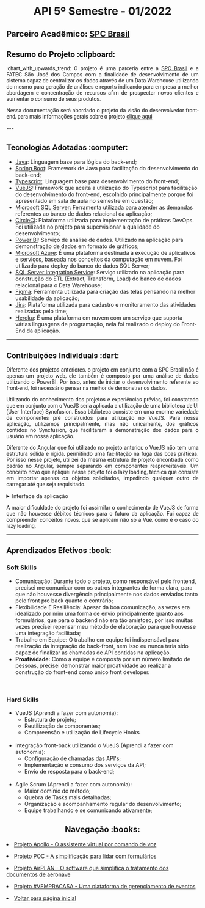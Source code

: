 <html>
<body>
 <h1 align="center"> API 5º Semestre - 01/2022</h1>
 <h2> Parceiro Acadêmico: <a href="https://www.spcbrasil.org.br">SPC Brasil</a></h2>
  <h2 style="font-family:roboto;"> Resumo do Projeto :clipboard:</h2>
  <p align="justify" style="font-family:roboto;"> :chart_with_upwards_trend: O projeto é uma parceria entre a <a href="https://www.spcbrasil.org.br">SPC Brasil</a> e a FATEC São José dos Campos com a finalidade de desenvolvimento de um sistema capaz de centralizar os dados através de um Data Warehouse utilizando do mesmo para geração de análises e reports indicando para empresa a melhor abordagem e concentração de recursos afim de prospectar novos clientes e aumentar o consumo de seus produtos.</p>
  <p align="justify" style="font-family:roboto;">Nessa documentação será abordado o projeto da visão do desenvolvedor front-end, para mais informações gerais sobre o projeto <a href="https://github.com/API5Sem22/API5Doc">clique aqui</a></p>
  ---
  
  <h2 style="font-family:roboto;"> Tecnologias Adotadas :computer:</h2>
  
  * [Java](https://www.java.com/pt_BR/): Linguagem base para lógica do back-end;
  * [Spring Boot](https://spring.io/): Framework de Java para facilitação do desenvolvimento do back-end;
  * [Typescript](https://www.javascript.com/): Linguagem base para desenvolvimento do front-end;
  * [VueJS](https://vuejs.org): Framework que aceita a utilização do Typescript para facilitação do desenvolvimento do front-end, escolhido principalmente porque foi apresentado em sala de aula no semestre em questão;
  * [Microsoft SQL Server](https://www.microsoft.com/pt-br/sql-server/sql-server-downloads): Ferramenta utilizada para atender as demandas referentes ao banco de dados relacional da aplicação;
  * [CircleCI](https://circleci.com): Plataforma utilizada para implementação de práticas DevOps. Foi utilizada no projeto para supervisionar a qualidade do desenvolvimento;
  * [Power BI](https://powerbi.microsoft.com/pt-br/): Serviço de análise de dados. Utilizado na aplicação para demonstração de dados em formato de gráficos;
  * [Microsoft Azure](https://azure.microsoft.com/pt-br/services/sql-database/campaign/#overview): É uma plataforma destinada à execução de aplicativos e serviços, baseada nos conceitos da computação em nuvem. Foi utilizado para deploy do banco de dados SQL Server;
  * [SQL Server Integration Service](https://learn.microsoft.com/pt-br/sql/integration-services/sql-server-integration-services?view=sql-server-ver15): Serviço utilizado na aplicação para construção do ETL (Extract, Transform, Load) do banco de dados relacional para o Data Warehouse;
  * [Figma](https://www.figma.com/): Ferramenta utilizada para criação das telas pensando na melhor usabilidade da aplicação;
  * [Jira](https://vempracasa.atlassian.net/): Plataforma utilizada para cadastro e monitoramento das atividades realizadas pelo time;
  * [Heroku](https://www.heroku.com/platform): É uma plataforma em nuvem com um serviço que suporta várias linguagens de programação, nela foi realizado o deploy do Front-End da aplicação.
  ---
  
  <h2 style="font-family:roboto;"> Contribuições Individuais :dart:</h2>
<p align="justify" style="font-family:roboto;">Diferente dos projetos anteriores, o projeto em conjunto com a SPC Brasil não é apenas um projeto web, ele também é composto por uma análise de dados utilizando o PowerBI. Por isso, antes de iniciar o desenvolvimento referente ao front-end, foi necessário pensar na melhor de demonstrar os dados.</p>
 <p align="justify" style="font-family:roboto;">Utilizando do conhecimento dos projetos e experiências prévias, foi constatado que em conjunto com o VueJS seria aplicada a utilização de uma biblioteca de UI (User Interface) Syncfusion. Essa biblioteca consiste em uma enorme variedade de componentes pré construidos para utilização no VueJS. Para nossa aplicação, utilizamos principalmente, mas não unicamente, dos gráficos contidos no Syncfusion, que facilitaram a demonstração dos dados para o usuário em nossa aplicação.</p>
 <p align="justify" style="font-family:roboto;">Diferente do Angular que foi utilizado no projeto anterior, o VueJS não tem uma estrutura sólida e rígida, permitindo uma facilitação na fuga das boas práticas. Por isso nesse projeto, utilizei da mesma estrutura de projeto encontrada como padrão no Angular, sempre separando em componentes reaproveitaveis. Um conceito novo que apliquei nesse projeto foi o lazy loading, técnica que consiste em importar apenas os objetos solicitados, impedindo qualquer outro de carregar até que seja requisitado.</p>
   <details>
  <summary>Interface da aplicação</summary>
   <p align="center">
     <video src="https://user-images.githubusercontent.com/61523979/191330258-23a1ef9d-3dce-4f9e-bc2d-ffdb15ee8fda.mp4" controls="controls" style="max-rate: 730px;">
     </video>  
   </p>
  </details>
 <p align="justify" style="font-family:roboto;">A maior dificuldade do projeto foi assimilar o conhecimento de VueJS de forma que não houvesse débitos técnicos para o futuro da aplicação. Fui capaz de compreender conceitos novos, que se aplicam não só a Vue, como é o caso do lazy loading.</p>
 
  ---
   
  <h2 style="font-family:roboto;"> Aprendizados Efetivos :book:</h2>
 
 <h3 align="justify">Soft Skills</h3>
 
  * Comunicação: Durante todo o projeto, como responsável pelo frontend, precisei me comunicar com os outros integrantes de forma clara, para que não houvesse divergência principalmente nos dados enviados tanto pelo front pro back quanto o contrário;
  * Flexibilidade E Resiliência: Apesar da boa comunicação, as vezes era idealizado por mim uma forma de envio principalmente quanto aos formulários, que para o backend não era tão amistoso, por isso muitas vezes precisei repensar meu método de elaboração para que houvesse uma integração facilitada;
  * Trabalho em Equipe: O trabalho em equipe foi indispensável para realização da integração do back-front, sem isso eu nunca teria sido capaz de finalizar as chamadas de API contidas na aplicação.
 * <b>Proatividade:</b> Como a equipe é composta por um número limitado de pessoas, precisei demonstrar maior proatividade ao realizar a construção do front-end como único front developer.
 <br>
  <h3 align="justify">Hard Skills</h3>
  <ul>
     <li>VueJS (Aprendi a fazer com autonomia):
  <ul>
    <li>Estrutura de projeto;</li>
    <li>Reutilização de componentes;</li>   
    <li>Compreensão e utilização de Lifecycle Hooks</li>
    </ul></li>
   <br>
   <li>Integração front-back utilizando o VueJS (Aprendi a fazer com autonomia):
  <ul>
    <li>Configuração de chamadas das API's;</li>
    <li>Implementação e consumo dos serviços da API;</li>   
    <li>Envio de resposta para o back-end;</li>
    </ul></li>
   <br>
   <li>Agile Scrum (Aprendi a fazer com autonomia):
    <ul>
      <li>Maior domínio do método;</li>
      <li>Quebra de Tasks mais detalhadas;</li>
      <li>Organização e acompanhamento regular do desenvolvimento;</li>   
      <li>Equipe trabalhando e se comunicando ativamente;</li>
     </ul></li>
  </ul>
  </ul>
  <h2 align="center"> Navegação :books:</h2>
 <p align="justify" style="font-family:roboto;"><li><a href="https://github.com/MikeBBatista/dossie/blob/main/API_1.md">Projeto Apollo - O assistente virtual por comando de voz</a></li></p>
  <p align="justify" style="font-family:roboto;"><li><a href="https://github.com/MikeBBatista/dossie/blob/main/API_2.md">Projeto POC - A simplificação para lidar com formulários</a></li></p>
  <p align="justify" style="font-family:roboto;"><li><a href="https://github.com/MikeBBatista/dossie/blob/main/API_3.md">Projeto AirPLAN - O software que simplifica o tratamento dos documentos de aeronave</a></li></p>
 <p align="justify" style="font-family:roboto;"><li><a href="https://github.com/MikeBBatista/dossie/blob/main/API_4.md">Projeto #VEMPRACASA - Uma plataforma de gerenciamento de eventos</a></li></p>
  <p align="justify" style="font-family:roboto;"><li><a href="https://github.com/MikeBBatista/dossie/blob/main/README.md">Voltar para página inicial</a></li></p>
  
</body>
</html>
